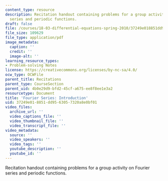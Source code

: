 ```yaml
---
content_type: resource
description: Recitation handout containing problems for a group activity on Fourier
  series and periodic functions.
draft: false
file: /courses/18-03-differential-equations-spring-2010/37249e018851dd9563057320a8e0bf01_MIT18_03S10_rec_13.pdf
file_size: 109629
file_type: application/pdf
image_metadata:
  caption: ''
  credit: ''
  image-alt: ''
learning_resource_types:
- Problem-solving Notes
license: https://creativecommons.org/licenses/by-nc-sa/4.0/
ocw_type: OCWFile
parent_title: Recitations
parent_type: CourseSection
parent_uid: 4b0e29d9-bfd2-45cf-a675-ee8f8ee1e3a2
resourcetype: Document
title: 'Fourier Series: Introduction'
uid: 37249e01-8851-dd95-6305-7320a8e0bf01
video_files:
  archive_url: ''
  video_captions_file: ''
  video_thumbnail_file: ''
  video_transcript_file: ''
video_metadata:
  source: ''
  video_speakers: ''
  video_tags: ''
  youtube_description: ''
  youtube_id: ''
---
```

Recitation handout containing problems for a group activity on Fourier series and periodic functions.